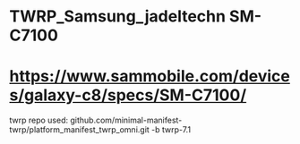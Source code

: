 # TWRP_Samsung_jadeltechn SM-C7100

# https://www.sammobile.com/devices/galaxy-c8/specs/SM-C7100/

twrp repo used: github.com/minimal-manifest-twrp/platform_manifest_twrp_omni.git -b twrp-7.1
